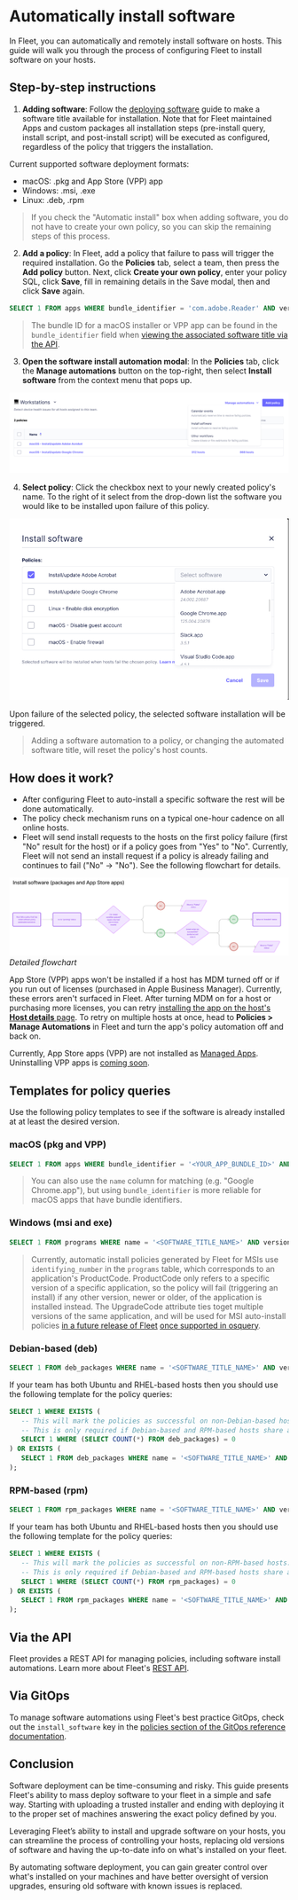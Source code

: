 # Automatically install software

In Fleet, you can automatically and remotely install software on hosts. This guide will walk you through the process of configuring Fleet to install software on your hosts.

## Step-by-step instructions

1. **Adding software**: Follow the [deploying software](https://fleetdm.com/guides/deploy-software-packages) guide to make a software title available for installation. Note that for Fleet maintained Apps and custom packages all installation steps (pre-install query, install script, and post-install script) will be executed as configured, regardless of the policy that triggers the installation.

Current supported software deployment formats:
- macOS: .pkg and App Store (VPP) app
- Windows: .msi, .exe
- Linux: .deb, .rpm

> If you check the "Automatic install" box when adding software, you do not have to create your own policy, so you can skip the remaining steps of this process.

2. **Add a policy**: In Fleet, add a policy that failure to pass will trigger the required installation. Go the **Policies** tab, select a team, then press the **Add policy** button. Next, click **Create your own policy**, enter your policy SQL, click **Save**, fill in remaining details in the Save modal, then and click **Save** again.

```sql
SELECT 1 FROM apps WHERE bundle_identifier = 'com.adobe.Reader' AND version_compare(bundle_short_version, '23.001.20687') >= 0;
```

> The bundle ID for a macOS installer or VPP app can be found in the `bundle_identifier` field when [viewing the associated software title via the API](https://fleetdm.com/docs/rest-api/rest-api#get-software).

3. **Open the software install automation modal**: In the **Policies** tab, click the **Manage automations** button on the top-right, then select **Install software** from the context menu that pops up.

![Manage policies](../website/assets/images/articles/automatic-software-install-policies-manage.png)

4. **Select policy**: Click the checkbox next to your newly created policy's name. To the right of it select from the
   drop-down list the software you would like to be installed upon failure of this policy.

![Install software modal](../website/assets/images/articles/automatic-software-install-install-software.png)

Upon failure of the selected policy, the selected software installation will be triggered.

> Adding a software automation to a policy, or changing the automated software title, will reset the policy's host counts.

## How does it work?

* After configuring Fleet to auto-install a specific software the rest will be done automatically.
* The policy check mechanism runs on a typical one-hour cadence on all online hosts. 
* Fleet will send install requests to the hosts on the first policy failure (first "No" result for the host) or if a policy goes from "Yes" to "No". Currently, Fleet will not send an install request if a policy is already failing and continues to fail ("No" -> "No"). See the following flowchart for details.

![Flowchart](../website/assets/images/articles/automatic-software-install-workflow.png)
*Detailed flowchart*

App Store (VPP) apps won't be installed if a host has MDM turned off or if you run out of licenses (purchased in Apple Business Manager). Currently, these errors aren't surfaced in Fleet. After turning MDM on for a host or purchasing more licenses, you can retry [installing the app on the host's **Host details** page](https://fleetdm.com/guides/deploy-software-packages#install-the-package). To retry on multiple hosts at once, head to **Policies > Manage Automations** in Fleet and turn the app's policy automation off and back on.

Currently, App Store apps (VPP) are not installed as [Managed Apps](https://support.apple.com/guide/deployment/distribute-managed-apps-dep575bfed86/web). Uninstalling VPP apps is [coming soon](https://github.com/fleetdm/fleet/issues/25497).

## Templates for policy queries

Use the following policy templates to see if the software is already installed at at least the desired version.

### macOS (pkg and VPP)

```sql
SELECT 1 FROM apps WHERE bundle_identifier = '<YOUR_APP_BUNDLE_ID>' AND version_compare(bundle_short_version, '<SOFTWARE_PACKAGE_VERSION>') >= 0;
```

> You can also use the `name` column for matching (e.g. "Google Chrome.app"), but using `bundle_identifier` is more reliable for macOS apps that have bundle identifiers.

### Windows (msi and exe)

```sql
SELECT 1 FROM programs WHERE name = '<SOFTWARE_TITLE_NAME>' AND version_compare(version, '<VERSION>') >= 0;
```

> Currently, automatic install policies generated by Fleet for MSIs use `identifying_number` in the `programs` table, which corresponds to an application's ProductCode. ProductCode only refers to a specific version of a specific application, so the policy will fail (triggering an install) if any other version, newer or older, of the application is installed instead. The UpgradeCode attribute ties toget multiple versions of the same application, and will be used for MSI auto-install policies [in a future release of Fleet](https://github.com/fleetdm/fleet/issues/27447) [once supported in osquery](https://github.com/fleetdm/fleet/issues/27759).

### Debian-based (deb)

```sql
SELECT 1 FROM deb_packages WHERE name = '<SOFTWARE_TITLE_NAME>' AND version_compare(version, '<SOFTWARE_PACKAGE_VERSION>') >= 0;
```

If your team has both Ubuntu and RHEL-based hosts then you should use the following template for the policy queries:
```sql
SELECT 1 WHERE EXISTS (
   -- This will mark the policies as successful on non-Debian-based hosts.
   -- This is only required if Debian-based and RPM-based hosts share a team.
   SELECT 1 WHERE (SELECT COUNT(*) FROM deb_packages) = 0
) OR EXISTS (
   SELECT 1 FROM deb_packages WHERE name = '<SOFTWARE_TITLE_NAME>' AND version_compare(version, '<SOFTWARE_PACKAGE_VERSION>') >= 0
);
```

### RPM-based (rpm)

```sql
SELECT 1 FROM rpm_packages WHERE name = '<SOFTWARE_TITLE_NAME>' AND version_compare(version, '<SOFTWARE_PACKAGE_VERSION>') >= 0;
```

If your team has both Ubuntu and RHEL-based hosts then you should use the following template for the policy queries:
```sql
SELECT 1 WHERE EXISTS (
   -- This will mark the policies as successful on non-RPM-based hosts.
   -- This is only required if Debian-based and RPM-based hosts share a team.
   SELECT 1 WHERE (SELECT COUNT(*) FROM rpm_packages) = 0
) OR EXISTS (
   SELECT 1 FROM rpm_packages WHERE name = '<SOFTWARE_TITLE_NAME>' AND version_compare(version, 'SOFTWARE_PACKAGE_VERSION') >= 0
);
```

## Via the API

Fleet provides a REST API for managing policies, including software install automations. Learn more about Fleet's [REST API](https://fleetdm.com/docs/rest-api/rest-api#add-team-policy).

## Via GitOps

To manage software automations using Fleet's best practice GitOps, check out the `install_software` key in the [policies section of the GitOps reference documentation](https://fleetdm.com/docs/configuration/yaml-files#policies).

## Conclusion

Software deployment can be time-consuming and risky. This guide presents Fleet's ability to mass deploy software to your fleet in a simple and safe way. Starting with uploading a trusted installer and ending with deploying it to the proper set of machines answering the exact policy defined by you.

Leveraging Fleet’s ability to install and upgrade software on your hosts, you can streamline the process of controlling your hosts, replacing old versions of software and having the up-to-date info on what's installed on your fleet.

By automating software deployment, you can gain greater control over what's installed on your machines and have better oversight of version upgrades, ensuring old software with known issues is replaced.

<meta name="articleTitle" value="Automatically install software">
<meta name="authorFullName" value="Sharon Katz">
<meta name="authorGitHubUsername" value="sharon-fdm">
<meta name="category" value="guides">
<meta name="publishedOn" value="2025-02-28">
<meta name="description" value="A guide to workflows using automatic software installation in Fleet.">
